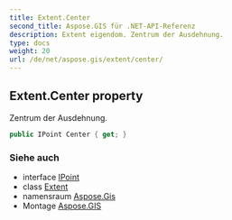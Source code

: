 ```yaml
---
title: Extent.Center
second_title: Aspose.GIS für .NET-API-Referenz
description: Extent eigendom. Zentrum der Ausdehnung.
type: docs
weight: 20
url: /de/net/aspose.gis/extent/center/
---
```

## Extent.Center property

Zentrum der Ausdehnung.

```csharp
public IPoint Center { get; }
```

### Siehe auch

* interface [IPoint](../../../aspose.gis.geometries/ipoint/)
* class [Extent](../)
* namensraum [Aspose.Gis](../../extent/)
* Montage [Aspose.GIS](../../../)


